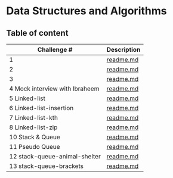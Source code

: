 # Data Structures and Algorithms

## Table of content

| Challenge #                    | Description                                                                  |
| ------------------------------ | ---------------------------------------------------------------------------- |
| 1                              | [readme.md](javascript/code-challenges/challenge01/README.md)                |
| 2                              | [readme.md](javascript/code-challenges/challenge02/README.md)                |
| 3                              | [readme.md](javascript/code-challenges/challenge03/README.md)                |
| 4 Mock interview with Ibraheem | [readme.md](javascript/code-challenges/challenge04/README.md)                |
| 5 Linked-list                  | [readme.md](javascript/linked-list/Readme.md)                                |
| 6 Linked-list-insertion        | [readme.md](javascript/code-challenges/linked-list-insertion/README.md)      |
| 7 Linked-list-kth              | [readme.md](javascript/code-challenges/linked-list-kth/README.md)            |
| 8 Linked-list-zip              | [readme.md](javascript/code-challenges/linked-list-zip/README)               |
| 10 Stack & Queue               | [readme.md](javascript/code-challenges/stack-and-queue/README.md)            |
| 11 Pseudo Queue                | [readme.md](javascript/code-challenges/stack-queue-pseudo/README.md)         |
| 12 stack-queue-animal-shelter  | [readme.md](javascript/code-challenges/stack-queue-animal-shelter/README.md) |
| 13 stack-queue-brackets        | [readme.md]()                                                                |
